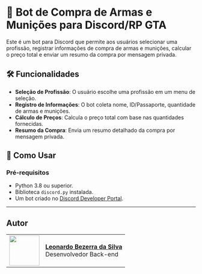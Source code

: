 # 🤖 Bot de Compra de Armas e Munições para Discord/RP GTA

Este é um bot para Discord que permite aos usuários selecionar uma profissão, registrar informações de compra de armas e munições, calcular o preço total e enviar um resumo da compra por mensagem privada.

## 🛠 Funcionalidades

- **Seleção de Profissão**: O usuário escolhe uma profissão em um menu de seleção.
- **Registro de Informações**: O bot coleta nome, ID/Passaporte, quantidade de armas e munições.
- **Cálculo de Preços**: Calcula o preço total com base nas quantidades fornecidas.
- **Resumo da Compra**: Envia um resumo detalhado da compra por mensagem privada.

## 🚀 Como Usar

### Pré-requisitos

- Python 3.8 ou superior.
- Biblioteca `discord.py` instalada.
- Um bot criado no [Discord Developer Portal](https://discord.com/developers/applications).
---
## Autor 
<table>
  <tr>
    <td>
      <img width="80px" align="center" src="https://avatars.githubusercontent.com/H4ttiz"/>
    </td>
    <td align="left">
      <a href="https://github.com/H4ttiz">
        <span><b>Leonardo Bezerra da Silva</b></span>
      </a>
      <br>
      <span>Desenvolvedor Back-end</span>
    </td>
  </tr>
</table>
